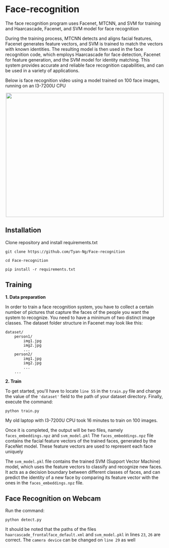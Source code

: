 # Face-recognition
The face recognition program uses Facenet, MTCNN, and SVM for training and Haarcascade, Facenet, and SVM model for face recognition

During the training process, MTCNN detects and aligns facial features, Facenet generates feature vectors, and SVM is trained to match the vectors with known identities. The resulting model is then used in the face recognition code, which employs Haarcascade for face detection, Facenet for feature generation, and the SVM model for identity matching. This system provides accurate and reliable face recognition capabilities, and can be used in a variety of applications.

Below is face recognition video using a model trained on 100 face images, running on an I3-7200U CPU
<p align="center">
<img src="https://github.com/Tyan-Ng/Face-recognition/blob/main/Face-recognition-on-webcam.gif" width="500" height="394" />
</p>

## Installation

Clone repository and install requirements.txt

```
git clone https://github.com/Tyan-Ng/Face-recognition
```

```
cd Face-recognition
```

```
pip install -r requirements.txt
```

## Training

**1. Data preparation**

In order to train a face recognition system, you have to collect a certain number of pictures that capture the faces of the people you want the system to recognize. You need to have a minimum of two distinct image classes. The dataset folder structure in Facenet may look like this:

```
dataset/
    person1/
        img1.jpg
        img2.jpg
        ...
    person2/
        img1.jpg
        img2.jpg
        ...
    ...
```

**2. Train**

To get started, you'll have to locate ```line 55``` in the ```train.py``` file and change the value of the ```'dataset'``` field to the path of your dataset directory.
Finally, execute the command:
```
python train.py
```
My old laptop with I3-7200U CPU took 16 minutes to train on 100 images.

Once it is completed, the output will be two files, namely ```faces_embeddings.npz``` and ```svm_model.pkl```
The ```faces_embeddings.npz``` file contains the facial feature vectors of the trained faces, generated by the FaceNet model. These feature vectors are used to represent each face uniquely

The ```svm_model.pkl``` file contains the trained SVM (Support Vector Machine) model, which uses the feature vectors to classify and recognize new faces. It acts as a decision boundary between different classes of faces, and can predict the identity of a new face by comparing its feature vector with the ones in the ```faces_embeddings.npz``` file.

## Face Recognition on Webcam

Run the command:
```
python detect.py
```
It should be noted that the paths of the files ```haarcascade_frontalface_default.xml``` and ```svm_model.pkl``` in lines ```23```, ```26``` are correct. The ```camera device``` can be changed on ```line 29``` as well

